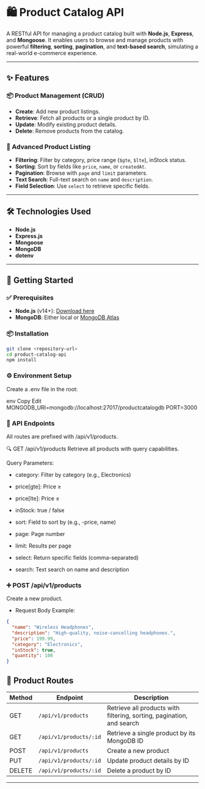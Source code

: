 # 🛍️ Product Catalog API

A RESTful API for managing a product catalog built with **Node.js**, **Express**, and **Mongoose**. It enables users to browse and manage products with powerful **filtering**, **sorting**, **pagination**, and **text-based search**, simulating a real-world e-commerce experience.

---

## ✨ Features

### 📦 Product Management (CRUD)
- **Create**: Add new product listings.
- **Retrieve**: Fetch all products or a single product by ID.
- **Update**: Modify existing product details.
- **Delete**: Remove products from the catalog.

### 🧠 Advanced Product Listing
- **Filtering**: Filter by category, price range (`$gte`, `$lte`), inStock status.
- **Sorting**: Sort by fields like `price`, `name`, or `createdAt`.
- **Pagination**: Browse with `page` and `limit` parameters.
- **Text Search**: Full-text search on `name` and `description`.
- **Field Selection**: Use `select` to retrieve specific fields.

---

## 🛠 Technologies Used
- **Node.js**
- **Express.js**
- **Mongoose**
- **MongoDB**
- **dotenv**

---

## 🚀 Getting Started

### ✅ Prerequisites
- **Node.js** (v14+): [Download here](https://nodejs.org/)
- **MongoDB**: Either local or [MongoDB Atlas](https://www.mongodb.com/atlas)

### 📦 Installation

```bash
git clone <repository-url>
cd product-catalog-api
npm install
```

### ⚙️ Environment Setup
Create a .env file in the root:

env
Copy
Edit
MONGODB_URI=mongodb://localhost:27017/productcatalogdb
PORT=3000

### 📡 API Endpoints
All routes are prefixed with /api/v1/products.

🔍 GET /api/v1/products
Retrieve all products with query capabilities.

Query Parameters:

- category: Filter by category (e.g., Electronics)

- price[gte]: Price ≥

- price[lte]: Price ≤

- inStock: true / false

- sort: Field to sort by (e.g., -price, name)

- page: Page number

- limit: Results per page

- select: Return specific fields (comma-separated)

- search: Text search on name and description

### ➕ POST /api/v1/products
Create a new product.

- Request Body Example:

```json
{
  "name": "Wireless Headphones",
  "description": "High-quality, noise-cancelling headphones.",
  "price": 199.99,
  "category": "Electronics",
  "inStock": true,
  "quantity": 100
}

```

## 🛒 Product Routes

| Method | Endpoint                | Description                                      |
|--------|-------------------------|--------------------------------------------------|
| GET    | `/api/v1/products`      | Retrieve all products with filtering, sorting, pagination, and search |
| GET    | `/api/v1/products/:id`  | Retrieve a single product by its MongoDB ID     |
| POST   | `/api/v1/products`      | Create a new product                            |
| PUT    | `/api/v1/products/:id`  | Update product details by ID                    |
| DELETE | `/api/v1/products/:id`  | Delete a product by ID                          |

---
